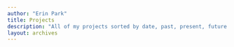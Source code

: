```yaml
---
author: "Erin Park"
title: Projects
description: "All of my projects sorted by date, past, present, future." 
layout: archives
---
```


